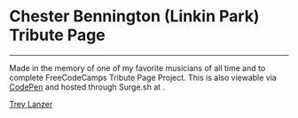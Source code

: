 # Chester Bennington (Linkin Park) Tribute Page

---

Made in the memory of one of my favorite musicians of all time and to complete FreeCodeCamps Tribute Page Project. This is also viewable via [CodePen](https://codepen.io/TexasBullets26/pen/ypvOeg) and hosted through Surge.sh at []().

[Trey Lanzer](https://github.com/TexasBullet26)
